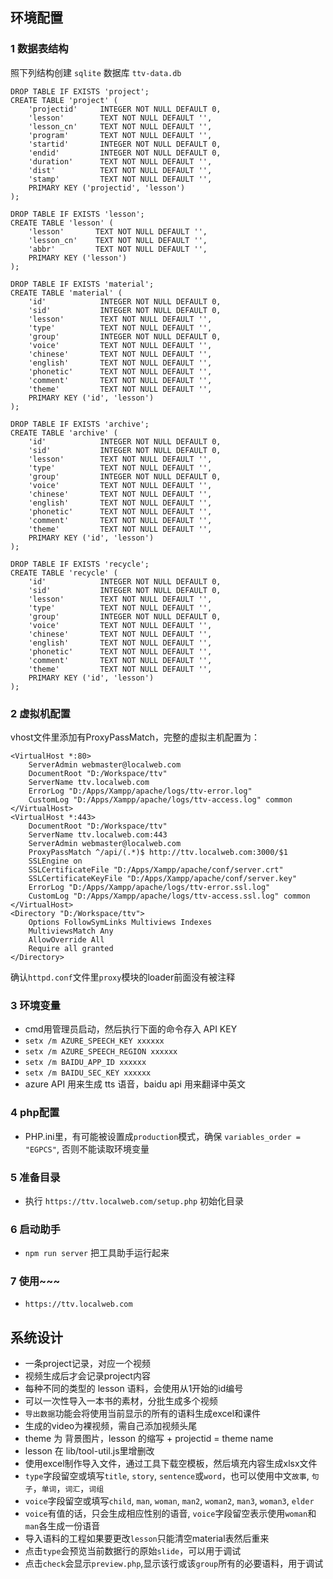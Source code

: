 ## 环境配置
### 1 数据表结构
照下列结构创建 `sqlite` 数据库 `ttv-data.db`
```
DROP TABLE IF EXISTS 'project';
CREATE TABLE 'project' (
    'projectid'     INTEGER NOT NULL DEFAULT 0,
    'lesson'        TEXT NOT NULL DEFAULT '',
    'lesson_cn'     TEXT NOT NULL DEFAULT '',
    'program'       TEXT NOT NULL DEFAULT '',
    'startid'       INTEGER NOT NULL DEFAULT 0, 
    'endid'         INTEGER NOT NULL DEFAULT 0, 
    'duration'      TEXT NOT NULL DEFAULT '',
    'dist'          TEXT NOT NULL DEFAULT '',
    'stamp'         TEXT NOT NULL DEFAULT '',
    PRIMARY KEY ('projectid', 'lesson')
);

DROP TABLE IF EXISTS 'lesson';
CREATE TABLE 'lesson' (
    'lesson'       TEXT NOT NULL DEFAULT '',
    'lesson_cn'    TEXT NOT NULL DEFAULT '',
    'abbr'         TEXT NOT NULL DEFAULT '',
    PRIMARY KEY ('lesson')
);

DROP TABLE IF EXISTS 'material';
CREATE TABLE 'material' (
    'id'            INTEGER NOT NULL DEFAULT 0, 
    'sid'           INTEGER NOT NULL DEFAULT 0, 
    'lesson'        TEXT NOT NULL DEFAULT '',
    'type'          TEXT NOT NULL DEFAULT '',
    'group'         INTEGER NOT NULL DEFAULT 0,
    'voice'         TEXT NOT NULL DEFAULT '',
    'chinese'       TEXT NOT NULL DEFAULT '',
    'english'       TEXT NOT NULL DEFAULT '', 
    'phonetic'      TEXT NOT NULL DEFAULT '', 
    'comment'       TEXT NOT NULL DEFAULT '', 
    'theme'         TEXT NOT NULL DEFAULT '', 
    PRIMARY KEY ('id', 'lesson')
);

DROP TABLE IF EXISTS 'archive';
CREATE TABLE 'archive' (
    'id'            INTEGER NOT NULL DEFAULT 0, 
    'sid'           INTEGER NOT NULL DEFAULT 0, 
    'lesson'        TEXT NOT NULL DEFAULT '',
    'type'          TEXT NOT NULL DEFAULT '',
    'group'         INTEGER NOT NULL DEFAULT 0,
    'voice'         TEXT NOT NULL DEFAULT '',
    'chinese'       TEXT NOT NULL DEFAULT '',
    'english'       TEXT NOT NULL DEFAULT '', 
    'phonetic'      TEXT NOT NULL DEFAULT '', 
    'comment'       TEXT NOT NULL DEFAULT '', 
    'theme'         TEXT NOT NULL DEFAULT '', 
    PRIMARY KEY ('id', 'lesson')
);

DROP TABLE IF EXISTS 'recycle';
CREATE TABLE 'recycle' (
    'id'            INTEGER NOT NULL DEFAULT 0, 
    'sid'           INTEGER NOT NULL DEFAULT 0, 
    'lesson'        TEXT NOT NULL DEFAULT '',
    'type'          TEXT NOT NULL DEFAULT '',
    'group'         INTEGER NOT NULL DEFAULT 0,
    'voice'         TEXT NOT NULL DEFAULT '',
    'chinese'       TEXT NOT NULL DEFAULT '',
    'english'       TEXT NOT NULL DEFAULT '', 
    'phonetic'      TEXT NOT NULL DEFAULT '', 
    'comment'       TEXT NOT NULL DEFAULT '', 
    'theme'         TEXT NOT NULL DEFAULT '', 
    PRIMARY KEY ('id', 'lesson')
);

```

### 2 虚拟机配置
vhost文件里添加有ProxyPassMatch，完整的虚拟主机配置为：
```
<VirtualHost *:80>
    ServerAdmin webmaster@localweb.com
    DocumentRoot "D:/Workspace/ttv"
    ServerName ttv.localweb.com
    ErrorLog "D:/Apps/Xampp/apache/logs/ttv-error.log"
    CustomLog "D:/Apps/Xampp/apache/logs/ttv-access.log" common
</VirtualHost>
<VirtualHost *:443>
    DocumentRoot "D:/Workspace/ttv"
    ServerName ttv.localweb.com:443
    ServerAdmin webmaster@localweb.com
    ProxyPassMatch ^/api/(.*)$ http://ttv.localweb.com:3000/$1
    SSLEngine on
    SSLCertificateFile "D:/Apps/Xampp/apache/conf/server.crt"
    SSLCertificateKeyFile "D:/Apps/Xampp/apache/conf/server.key"
    ErrorLog "D:/Apps/Xampp/apache/logs/ttv-error.ssl.log"
    CustomLog "D:/Apps/Xampp/apache/logs/ttv-access.ssl.log" common
</VirtualHost>                       
<Directory "D:/Workspace/ttv">
    Options FollowSymLinks Multiviews Indexes
    MultiviewsMatch Any
    AllowOverride All
    Require all granted
</Directory>
```
确认`httpd.conf`文件里`proxy`模块的loader前面没有被注释

### 3 环境变量
- cmd用管理员启动，然后执行下面的命令存入 API KEY
- `setx /m AZURE_SPEECH_KEY xxxxxx`
- `setx /m AZURE_SPEECH_REGION xxxxxx`
- `setx /m BAIDU_APP_ID xxxxxx`
- `setx /m BAIDU_SEC_KEY xxxxxx`
- azure API 用来生成 tts 语音，baidu api 用来翻译中英文

### 4 php配置
- PHP.ini里，有可能被设置成`production`模式，确保 `variables_order = "EGPCS"`, 否则不能读取环境变量

### 5 准备目录
- 执行 `https://ttv.localweb.com/setup.php` 初始化目录

### 6 启动助手
- `npm run server` 把工具助手运行起来

### 7 使用~~~
- `https://ttv.localweb.com`

## 系统设计
- 一条project记录，对应一个视频
- 视频生成后才会记录project内容
- 每种不同的类型的 lesson 语料，会使用从1开始的id编号
- 可以一次性导入一本书的素材，分批生成多个视频
- `导出数据`功能会将使用当前显示的所有的语料生成excel和课件
- 生成的video为裸视频，需自己添加视频头尾
- theme 为 背景图片，lesson 的缩写 + projectid = theme name
- lesson 在 lib/tool-util.js里增删改
- 使用excel制作导入文件，通过工具下载空模板，然后填充内容生成xlsx文件
- `type`字段留空或填写`title`, `story`, `sentence`或`word`，也可以使用中文`故事`, `句子`，`单词`，`词汇`，`词组`
- `voice`字段留空或填写`child`, `man`, `woman`, `man2`, `woman2`, `man3`, `woman3`, `elder`
- `voice`有值的话，只会生成相应性别的语音, `voice`字段留空表示使用`woman`和`man`各生成一份语音
- 导入语料的工程如果要更改`lesson`只能清空material表然后重来
- 点击`type`会预览当前数据行的原始`slide`，可以用于调试
- 点击`check`会显示`preview.php`,显示该行或该`group`所有的必要语料，用于调试
